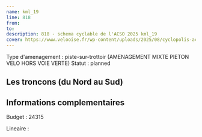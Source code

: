 ```yaml
---
name: kml_19 
line: 818
from: 
to:  
description: 818 - schema cyclable de l'ACSO 2025 kml_19 
cover: https://www.velooise.fr/wp-content/uploads/2025/08/cyclopolis-acso-818.jpg
---
```

Type d'amenagement : piste-sur-trottoir (AMENAGEMENT MIXTE PIETON VELO HORS VOIE VERTE)
Statut : planned
## Les troncons (du Nord au Sud)

## Informations complementaires

Budget  : 24315 

Lineaire :

